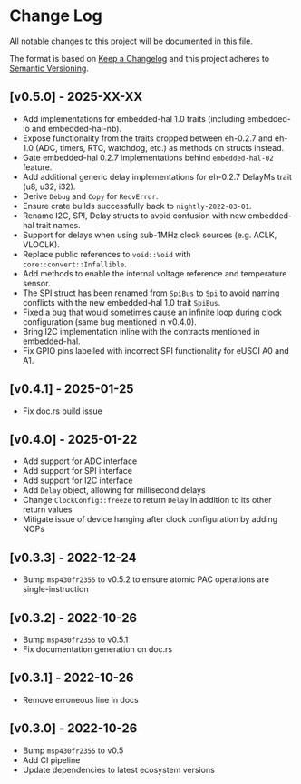 # Change Log

All notable changes to this project will be documented in this file.

The format is based on [Keep a Changelog](http://keepachangelog.com/)
and this project adheres to [Semantic Versioning](http://semver.org/).

## [v0.5.0] - 2025-XX-XX

- Add implementations for embedded-hal 1.0 traits (including embedded-io and embedded-hal-nb).
- Expose functionality from the traits dropped between eh-0.2.7 and eh-1.0 (ADC, timers, RTC, watchdog, etc.) as methods on structs instead.
- Gate embedded-hal 0.2.7 implementations behind `embedded-hal-02` feature.
- Add additional generic delay implementations for eh-0.2.7 DelayMs trait (u8, u32, i32).
- Derive `Debug` and `Copy` for `RecvError`.
- Ensure crate builds successfully back to `nightly-2022-03-01`.
- Rename I2C, SPI, Delay structs to avoid confusion with new embedded-hal trait names.
- Support for delays when using sub-1MHz clock sources (e.g. ACLK, VLOCLK).
- Replace public references to `void::Void` with `core::convert::Infallible`.
- Add methods to enable the internal voltage reference and temperature sensor.
- The SPI struct has been renamed from `SpiBus` to `Spi` to avoid naming conflicts with the new embedded-hal 1.0 trait `SpiBus`.
- Fixed a bug that would sometimes cause an infinite loop during clock configuration (same bug mentioned in v0.4.0).
- Bring I2C implementation inline with the contracts mentioned in embedded-hal.
- Fix GPIO pins labelled with incorrect SPI functionality for eUSCI A0 and A1.

## [v0.4.1] - 2025-01-25

- Fix doc.rs build issue

## [v0.4.0] - 2025-01-22

- Add support for ADC interface
- Add support for SPI interface
- Add support for I2C interface
- Add `Delay` object, allowing for millisecond delays
- Change `ClockConfig::freeze` to return `Delay` in addition to its other return values
- Mitigate issue of device hanging after clock configuration by adding NOPs

## [v0.3.3] - 2022-12-24

- Bump `msp430fr2355` to v0.5.2 to ensure atomic PAC operations are single-instruction

## [v0.3.2] - 2022-10-26

- Bump `msp430fr2355` to v0.5.1
- Fix documentation generation on doc.rs

## [v0.3.1] - 2022-10-26

- Remove erroneous line in docs

## [v0.3.0] - 2022-10-26

- Bump `msp430fr2355` to v0.5
- Add CI pipeline
- Update dependencies to latest ecosystem versions
